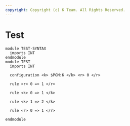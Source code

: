 ```yaml
---
copyright: Copyright (c) K Team. All Rights Reserved.
---
```


Test
====
```k
module TEST-SYNTAX
  imports INT
endmodule
module TEST
  imports INT
```

```{.k}
  configuration <k> $PGM:K </k> <r> 0 </r>
```

```{.discard}
  rule <r> 0 => 1 </r>
```

```{.keep}
  rule <k> 0 => 1 </k>
```

```{.k .keep}
  rule <k> 1 => 2 </k>
```

```{.keep .discard}
  rule <r> 0 => 1 </r>
```

```k
endmodule
```
